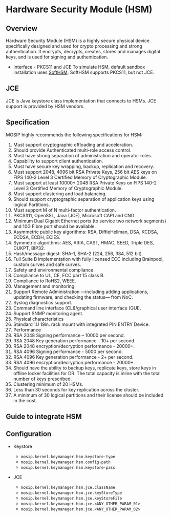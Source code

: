 # Hardware Security Module (HSM)

## Overview
Hardware Security Module (HSM) is a highly secure physical device specifically designed and used for crypto processing and strong authentication. It encrypts, decrypts, creates, stores and manages digital keys, and is used for signing and authentication.

* Interface - PKCS11 and JCE
To simulate HSM, default sandbox installation uses [SoftHSM](https://github.com/mosip/mosip-infra/tree/1.2.0-rc2/deployment/v3/external/hsm/softhsm). SoftHSM supports PKCS11, but not JCE.

## JCE
JCE is Java keystore class implementation that connects to HSMs. JCE support is provided by HSM vendors.

## Specification
MOSIP highly recommends the following specifications for HSM:
1. Must support cryptographic offloading and acceleration.
1. Should provide Authenticated multi-role access control.
1. Must have strong separation of administration and operator roles.
1. Capability to support client authentication.
1. Must have secure key wrapping, backup, replication and recovery.
1. Must support 2048, 4096 bit RSA Private Keys, 256 bit AES keys on FIPS 140-2 Level 3 Certified Memory of Cryptographic Module.
1. Must support at least 10000+ 2048 RSA Private Keys on FIPS 140-2 Level 3 Certified Memory of Cryptographic Module.
1. Must support clustering and load balancing.
1. Should support cryptographic separation of application keys using logical Partitions.
1. Must support M of N multi-factor authentication.
1. PKCS#11, OpenSSL, Java (JCE), Microsoft CAPI and CNG.
1. Minimum Dual Gigabit Ethernet ports (to service two network segments) and 10G Fibre port should be available.
1. Asymmetric public key algorithms: RSA, DiffieHellman, DSA, KCDSA, ECDSA, ECDH, ECIES.
1. Symmetric algorithms: AES, ARIA, CAST, HMAC, SEED, Triple DES, DUKPT, BIP32.
1. Hash/message digest: SHA-1, SHA-2 (224, 256, 384, 512 bit).
1. Full Suite B implementation with fully licensed ECC including Brainpool, custom curves and safe curves.
1. Safety and environmental compliance        
  1. Compliance to UL, CE, FCC part 15 class B.
  1. Compliance to RoHS2, WEEE.
1. Management and monitoring
  1. Support Remote Administration —including adding applications, updating firmware, and checking the status— from NoC.
  1. Syslog diagnostics support.
  1. Command line interface (CLI)/graphical user interface (GUI).
  1. Support SNMP monitoring agent.
1. Physical characteristics
  1. Standard 1U 19in. rack mount with integrated PIN ENTRY Device.
1. Performance
  1. RSA 2048 Signing performance – 10000 per second.
  1. RSA 2048 Key generation performance – 10+ per second.
  1. RSA 2048 encryption/decryption performance - 20000+.
  1. RSA 4096 Signing performance - 5000 per second.
  1. RSA 4096 Key generation performance - 2+ per second.
  1. RSA 4096 encryption/decryption performance - 20000+.
1. Should have the ability to backup keys, replicate keys, store keys in offline locker facilities for DR. The total capacity is inline with the total number of keys prescribed.
1. Clustering minimum of 20 HSMs.
1. Less than 30 seconds for key replication across the cluster.
1. A minimum of 30 logical partitions and their license should be included in the cost.

## Guide to integrate HSM

## Configuration
* Keystore
  * `mosip.kernel.keymanager.hsm.keystore-type`
  * `mosip.kernel.keymanager.hsm.config-path`
  * `mosip.kernel.keymanager.hsm.keystore-pass`

* JCE 
  * `mosip.kernel.keymanager.hsm.jce.className`
  * `mosip.kernel.keymanager.hsm.jce.keyStoreType`
  * `mosip.kernel.keymanager.hsm.jce.keyStoreFile`
  * `mosip.kernel.keymanager.hsm.jce.<ANY_OTHER_PARAM_01>`
  * `mosip.kernel.keymanager.hsm.jce.<ANY_OTHER_PARAM_02>`

